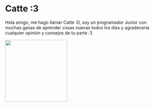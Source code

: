 # Catte :3
Hola amigo, me hago llamar Catte :D, soy un programador Junior con muchas ganas de aprender cosas nuevas todos los días 
y agradecería cualquier opinión y consejos de tu parte :3 

<img src="https://s3.amazonaws.com/stickers.wiki/NekoHD/185354.512.webp" width="200px">
